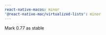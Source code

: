 ```yaml
---
react-native-macos: minor
'@react-native-mac/virtualized-lists': minor
---
```


Mark 0.77 as stable
